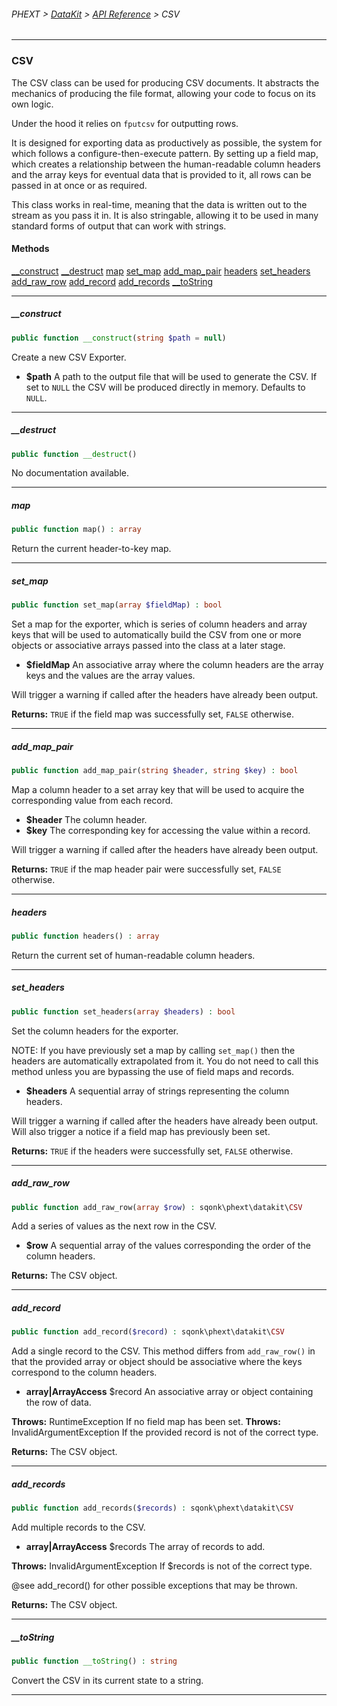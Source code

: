 ###### PHEXT > [DataKit](../README.md) > [API Reference](index.md) > CSV
------
### CSV
The CSV class can be used for producing CSV documents. It abstracts the mechanics of producing the file format, allowing your code to focus on its own logic.

Under the hood it relies on `fputcsv` for outputting rows.

It is designed for exporting data as productively as possible, the system for which follows a configure-then-execute pattern. By setting up a field map, which creates a relationship between the human-readable column headers and the array keys for eventual data that is provided to it, all rows can be passed in at once or as required.

This class works in real-time, meaning that the data is written out to the stream as you pass it in. It is also stringable, allowing it to be used in many standard forms of output that can work with strings.
#### Methods
[__construct](#__construct)
[__destruct](#__destruct)
[map](#map)
[set_map](#set_map)
[add_map_pair](#add_map_pair)
[headers](#headers)
[set_headers](#set_headers)
[add_raw_row](#add_raw_row)
[add_record](#add_record)
[add_records](#add_records)
[__toString](#__tostring)

------
##### __construct
```php
public function __construct(string $path = null) 
```
Create a new CSV Exporter.

- **$path** A path to the output file that will be used to generate the CSV. If set to ``NULL`` the CSV will be produced directly in memory. Defaults to ``NULL``.


------
##### __destruct
```php
public function __destruct() 
```
No documentation available.


------
##### map
```php
public function map() : array
```
Return the current header-to-key map.


------
##### set_map
```php
public function set_map(array $fieldMap) : bool
```
Set a map for the exporter, which is series of column headers and array keys that will be used to automatically build the CSV from one or more objects or associative arrays passed into the class at a later stage.

- **$fieldMap** An associative array where the column headers are the array keys and
the values are the array values.

Will trigger a warning if called after the headers have already been output.

**Returns:**  `TRUE` if the field map was successfully set, `FALSE` otherwise.


------
##### add_map_pair
```php
public function add_map_pair(string $header, string $key) : bool
```
Map a column header to a set array key that will be used to acquire the corresponding value from each record.

- **$header** The column header.
- **$key** The corresponding key for accessing the value within a record.

Will trigger a warning if called after the headers have already been output.

**Returns:**  `TRUE` if the map header pair were successfully set, `FALSE` otherwise.


------
##### headers
```php
public function headers() : array
```
Return the current set of human-readable column headers.


------
##### set_headers
```php
public function set_headers(array $headers) : bool
```
Set the column headers for the exporter.

NOTE: If you have previously set a map by calling `set_map()` then the headers are automatically extrapolated from it. You do not need to call this method unless you are bypassing the use of field maps and records.

- **$headers** A sequential array of strings representing the column headers.

Will trigger a warning if called after the headers have already been output. Will also trigger a notice if a field map has previously been set.

**Returns:**  `TRUE` if the headers were successfully set, `FALSE` otherwise.


------
##### add_raw_row
```php
public function add_raw_row(array $row) : sqonk\phext\datakit\CSV
```
Add a series of values as the next row in the CSV.

- **$row** A sequential array of the values corresponding the order of the column headers.

**Returns:**  The CSV object.


------
##### add_record
```php
public function add_record($record) : sqonk\phext\datakit\CSV
```
Add a single record to the CSV. This method differs from `add_raw_row()` in that the provided array or object should be associative where the keys correspond to the column headers.

- **array|ArrayAccess** $record An associative array or object containing the row of data.


**Throws:**  RuntimeException If no field map has been set. 
**Throws:**  InvalidArgumentException If the provided record is not of the correct type.

**Returns:**  The CSV object.


------
##### add_records
```php
public function add_records($records) : sqonk\phext\datakit\CSV
```
Add multiple records to the CSV.

- **array|ArrayAccess** $records The array of records to add.


**Throws:**  InvalidArgumentException If $records is not of the correct type.

@see add_record() for other possible exceptions that may be thrown.

**Returns:**  The CSV object.


------
##### __toString
```php
public function __toString() : string
```
Convert the CSV in its current state to a string.


------
